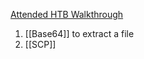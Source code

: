 

[Attended HTB Walkthrough](https://hackso.me/attended-htb-walkthrough/)


1. [[Base64]] to extract a file
2. [[SCP]] 



